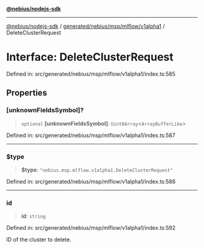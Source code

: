 [**@nebius/nodejs-sdk**](../../../../../../README.md)

---

[@nebius/nodejs-sdk](../../../../../../README.md) / [generated/nebius/msp/mlflow/v1alpha1](../README.md) / DeleteClusterRequest

# Interface: DeleteClusterRequest

Defined in: src/generated/nebius/msp/mlflow/v1alpha1/index.ts:585

## Properties

### \[unknownFieldsSymbol\]?

> `optional` **\[unknownFieldsSymbol\]**: `Uint8Array`\<`ArrayBufferLike`\>

Defined in: src/generated/nebius/msp/mlflow/v1alpha1/index.ts:587

---

### $type

> **$type**: `"nebius.msp.mlflow.v1alpha1.DeleteClusterRequest"`

Defined in: src/generated/nebius/msp/mlflow/v1alpha1/index.ts:586

---

### id

> **id**: `string`

Defined in: src/generated/nebius/msp/mlflow/v1alpha1/index.ts:592

ID of the cluster to delete.
